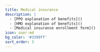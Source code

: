 ```yaml
---
title: Medical insurance
description: |
  - [PPO explanation of benefits]()
  - [HMO explanation of benefits]()
  - [Medical insurance enrollment form]()
icon: user-md
bg_color: '#3399ff'
sort_order: 3
---
```


